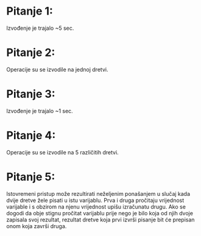 # Pitanje 1:
Izvođenje je trajalo ~5 sec.
# Pitanje 2:
Operacije su se izvodile na jednoj dretvi.
# Pitanje 3:
Izvođenje je trajalo ~1 sec.
# Pitanje 4:
Operacije su se izvodile na 5 različitih dretvi.
# Pitanje 5:
Istovremeni pristup može rezultirati neželjenim ponašanjem u slučaj kada dvije dretve žele pisati u istu varijablu. Prva i druga pročitaju vrijednost varijable i s obzirom na njenu vrijednost upišu izračunatu drugu. Ako se dogodi da obje stignu pročitat varijablu prije nego je bilo koja od njih dvoje zapisala svoj rezultat, rezultat dretve koja prvi izvrši pisanje bit će prepisan onom koja završi druga.
